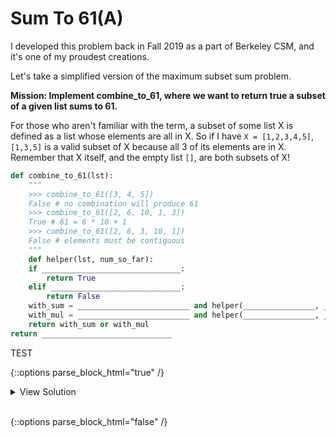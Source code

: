 # Sum To 61(A)

I developed this problem back in Fall 2019 as a part of Berkeley CSM, and it's one of my proudest creations. 

Let's take a simplified version of the maximum subset sum problem. 

**Mission: Implement combine_to_61, where we want to return true a subset of a given list sums to 61.** 

For those who aren't familiar with the term, a subset of some list X is defined as a list whose elements are all in X. So if I have `X = [1,2,3,4,5]`, `[1,3,5]` is a valid subset of X because all 3 of its elements are in X. Remember that X itself, and the empty list `[]`, are both subsets of X!

```python
def combine_to_61(lst):
    """
    >>> combine_to_61([3, 4, 5])
    False # no combination will produce 61
    >>> combine_to_61([2, 6, 10, 1, 3])
    True # 61 = 6 * 10 + 1
    >>> combine_to_61([2, 6, 3, 10, 1])
    False # elements must be contiguous
    """
    def helper(lst, num_so_far):
    if _______________________________:
        return True
    elif _____________________________:
        return False
    with_sum = _________________________ and helper(________________, __________________)
    with_mul = _________________________ and helper(________________, __________________)
    return with_sum or with_mul
return _____________________________
```

TEST

{::options parse_block_html="true" /}

<details><summary markdown="span">View Solution</summary>
```python
print('Hello World!')
```
Of course, it has to be Hello World, right?
</details>
<br/>

{::options parse_block_html="false" /}
